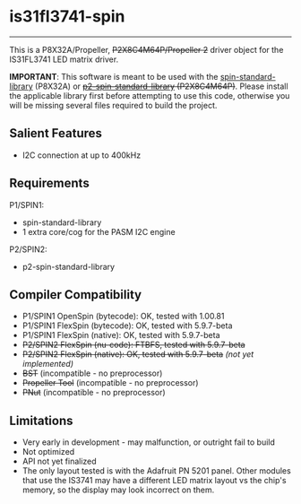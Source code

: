 # is31fl3741-spin
-----------------

This is a P8X32A/Propeller, ~~P2X8C4M64P/Propeller 2~~ driver object for the IS31FL3741 LED matrix driver.

**IMPORTANT**: This software is meant to be used with the [spin-standard-library](https://github.com/avsa242/spin-standard-library) (P8X32A) or ~~[p2-spin-standard-library](https://github.com/avsa242/p2-spin-standard-library) (P2X8C4M64P)~~. Please install the applicable library first before attempting to use this code, otherwise you will be missing several files required to build the project.

## Salient Features

* I2C connection at up to 400kHz

## Requirements

P1/SPIN1:
* spin-standard-library
* 1 extra core/cog for the PASM I2C engine

P2/SPIN2:
* p2-spin-standard-library

## Compiler Compatibility

* P1/SPIN1 OpenSpin (bytecode): OK, tested with 1.00.81
* P1/SPIN1 FlexSpin (bytecode): OK, tested with 5.9.7-beta
* P1/SPIN1 FlexSpin (native): OK, tested with 5.9.7-beta
* ~~P2/SPIN2 FlexSpin (nu-code): FTBFS, tested with 5.9.7-beta~~
* ~~P2/SPIN2 FlexSpin (native): OK, tested with 5.9.7-beta~~ _(not yet implemented)_
* ~~BST~~ (incompatible - no preprocessor)
* ~~Propeller Tool~~ (incompatible - no preprocessor)
* ~~PNut~~ (incompatible - no preprocessor)

## Limitations

* Very early in development - may malfunction, or outright fail to build
* Not optimized
* API not yet finalized
* The only layout tested is with the Adafruit PN 5201 panel. Other modules that use the IS3741 may have a different LED matrix layout vs the chip's memory, so the display may look incorrect on them.

